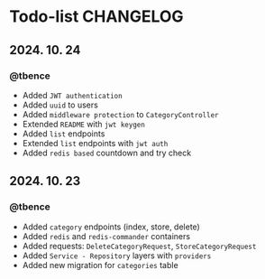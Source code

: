 # Todo-list CHANGELOG

## 2024. 10. 24
### @tbence
- Added `JWT authentication`
- Added `uuid` to users
- Added `middleware protection` to `CategoryController`
- Extended `README` with `jwt keygen`
- Added `list` endpoints
- Extended `list` endpoints with `jwt auth`
- Added `redis based` countdown and try check

## 2024. 10. 23
### @tbence
- Added `category` endpoints (index, store, delete)
- Added `redis` and `redis-commander` containers
- Added requests: `DeleteCategoryRequest`, `StoreCategoryRequest`
- Added `Service - Repository` layers with `providers`
- Added new migration for `categories` table
